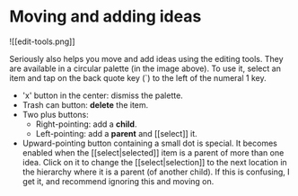 # Moving and adding ideas

![[edit-tools.png]]

Seriously also helps you move and add ideas using the editing tools. They are available in a circular palette (in the image above). To use it, select an item and tap on the back quote key (\`) to the left of the numeral 1 key. 

- 'x' button in the center: dismiss the palette.
- Trash can button: **delete** the item.
- Two plus buttons:
	- Right-pointing: add a **child**.
	- Left-pointing: add a **parent** and [[select]] it.
- Upward-pointing button containing a small dot is special. It becomes enabled when the [[select|selected]] item is a parent of more than one idea. Click on it to change the [[select|selection]] to the next location in the hierarchy where it is a parent (of another child). If this is confusing, I get it, and recommend ignoring this and moving on.